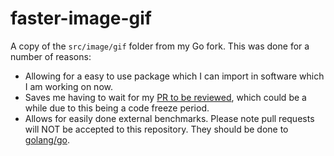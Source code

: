 # faster-image-gif
A copy of the `src/image/gif` folder from my Go fork. This was done for a number of reasons:
- Allowing for a easy to use package which I can import in software which I am working on now.
- Saves me having to wait for my [PR to be reviewed](https://github.com/golang/go/pull/39527), which could be a while due to this being a code freeze period.
- Allows for easily done external benchmarks.
Please note pull requests will NOT be accepted to this repository. They should be done to [golang/go](https://github.com/golang/go).
